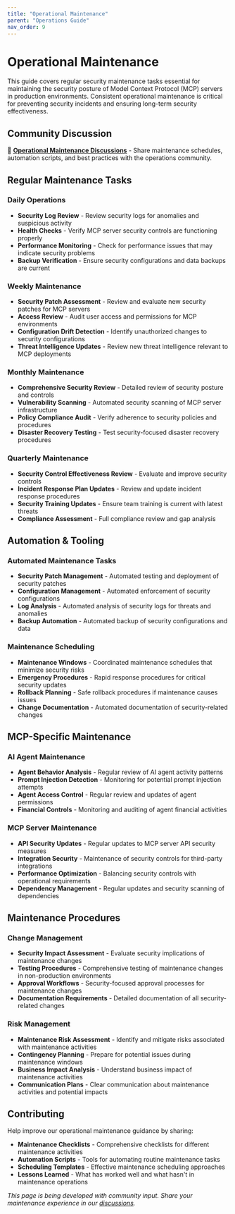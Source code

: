 ```yaml
---
title: "Operational Maintenance"
parent: "Operations Guide"
nav_order: 9
---
```


# Operational Maintenance

This guide covers regular security maintenance tasks essential for maintaining the security posture of Model Context Protocol (MCP) servers in production environments. Consistent operational maintenance is critical for preventing security incidents and ensuring long-term security effectiveness.

## Community Discussion

💬 **[Operational Maintenance Discussions](https://github.com/orgs/ModelContextProtocol-Security/discussions)** - Share maintenance schedules, automation scripts, and best practices with the operations community.

## Regular Maintenance Tasks

### Daily Operations
- **Security Log Review** - Review security logs for anomalies and suspicious activity
- **Health Checks** - Verify MCP server security controls are functioning properly
- **Performance Monitoring** - Check for performance issues that may indicate security problems
- **Backup Verification** - Ensure security configurations and data backups are current

### Weekly Maintenance
- **Security Patch Assessment** - Review and evaluate new security patches for MCP servers
- **Access Review** - Audit user access and permissions for MCP environments
- **Configuration Drift Detection** - Identify unauthorized changes to security configurations
- **Threat Intelligence Updates** - Review new threat intelligence relevant to MCP deployments

### Monthly Maintenance
- **Comprehensive Security Review** - Detailed review of security posture and controls
- **Vulnerability Scanning** - Automated security scanning of MCP server infrastructure
- **Policy Compliance Audit** - Verify adherence to security policies and procedures
- **Disaster Recovery Testing** - Test security-focused disaster recovery procedures

### Quarterly Maintenance
- **Security Control Effectiveness Review** - Evaluate and improve security controls
- **Incident Response Plan Updates** - Review and update incident response procedures
- **Security Training Updates** - Ensure team training is current with latest threats
- **Compliance Assessment** - Full compliance review and gap analysis

## Automation & Tooling

### Automated Maintenance Tasks
- **Security Patch Management** - Automated testing and deployment of security patches
- **Configuration Management** - Automated enforcement of security configurations
- **Log Analysis** - Automated analysis of security logs for threats and anomalies
- **Backup Automation** - Automated backup of security configurations and data

### Maintenance Scheduling
- **Maintenance Windows** - Coordinated maintenance schedules that minimize security risks
- **Emergency Procedures** - Rapid response procedures for critical security updates
- **Rollback Planning** - Safe rollback procedures if maintenance causes issues
- **Change Documentation** - Automated documentation of security-related changes

## MCP-Specific Maintenance

### AI Agent Maintenance
- **Agent Behavior Analysis** - Regular review of AI agent activity patterns
- **Prompt Injection Detection** - Monitoring for potential prompt injection attempts
- **Agent Access Control** - Regular review and updates of agent permissions
- **Financial Controls** - Monitoring and auditing of agent financial activities

### MCP Server Maintenance
- **API Security Updates** - Regular updates to MCP server API security measures
- **Integration Security** - Maintenance of security controls for third-party integrations
- **Performance Optimization** - Balancing security controls with operational requirements
- **Dependency Management** - Regular updates and security scanning of dependencies

## Maintenance Procedures

### Change Management
- **Security Impact Assessment** - Evaluate security implications of maintenance changes
- **Testing Procedures** - Comprehensive testing of maintenance changes in non-production environments
- **Approval Workflows** - Security-focused approval processes for maintenance changes
- **Documentation Requirements** - Detailed documentation of all security-related changes

### Risk Management
- **Maintenance Risk Assessment** - Identify and mitigate risks associated with maintenance activities
- **Contingency Planning** - Prepare for potential issues during maintenance windows
- **Business Impact Analysis** - Understand business impact of maintenance activities
- **Communication Plans** - Clear communication about maintenance activities and potential impacts

## Contributing

Help improve our operational maintenance guidance by sharing:
- **Maintenance Checklists** - Comprehensive checklists for different maintenance activities
- **Automation Scripts** - Tools for automating routine maintenance tasks
- **Scheduling Templates** - Effective maintenance scheduling approaches
- **Lessons Learned** - What has worked well and what hasn't in maintenance operations

*This page is being developed with community input. Share your maintenance experience in our [discussions](https://github.com/orgs/ModelContextProtocol-Security/discussions).*
